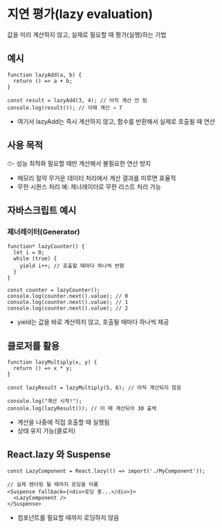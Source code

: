 # 지연 평가(lazy evaluation)

값을 미리 계산하지 않고, 실제로 필요할 때 평가(실행)하는 기법

## 예시

```
function lazyAdd(a, b) {
  return () => a + b;
}

const result = lazyAdd(3, 4); // 아직 계산 안 됨
console.log(result()); // 이때 계산 → 7
```

- 여기서 lazyAdd는 즉시 계산하지 않고, 함수를 반환해서 실제로 호출될 때 연산

## 사용 목적

⏱- 성능 최적화	필요할 때만 계산해서 불필요한 연산 방지
- 메모리 절약	무거운 데이터 처리에서 계산 결과를 미루면 효율적
- 무한 시퀀스 처리	예: 제너레이터로 무한 리스트 처리 가능

## 자바스크립트 예시

### 제너레이터(Generator)

```
function* lazyCounter() {
  let i = 0;
  while (true) {
    yield i++; // 호출할 때마다 하나씩 반환
  }
}

const counter = lazyCounter();
console.log(counter.next().value); // 0
console.log(counter.next().value); // 1
console.log(counter.next().value); // 2
```

- yield는 값을 바로 계산하지 않고, 호출될 때마다 하나씩 제공

## 클로저를 활용

```
function lazyMultiply(x, y) {
  return () => x * y;
}

const lazyResult = lazyMultiply(5, 6); // 아직 계산되지 않음

console.log("계산 시작!");
console.log(lazyResult()); // 이 때 계산되어 30 출력
```

- 계산을 나중에 직접 호출할 때 실행됨
- 상태 유지 가능(클로저)

## React.lazy 와 Suspense

```
const LazyComponent = React.lazy(() => import('./MyComponent'));

// 실제 렌더링 될 때까지 로딩을 미룸
<Suspense fallback={<div>로딩 중...</div>}>
  <LazyComponent />
</Suspense>
```

- 컴포넌트를 필요할 때까지 로딩하지 않음
